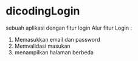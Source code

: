 # dicodingLogin
sebuah aplikasi dengan fitur login
Alur fitur Login :
1. Memasukkan email dan password
2. Memvalidasi masukan
3. menampilkan halaman berbeda
